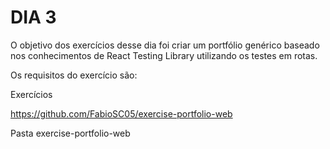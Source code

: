 # DIA 3

O objetivo dos exercícios desse dia foi criar um portfólio genérico baseado nos conhecimentos de React Testing Library utilizando os testes em rotas.

Os requisitos do exercício são:

Exercícios

https://github.com/FabioSC05/exercise-portfolio-web

Pasta exercise-portfolio-web
